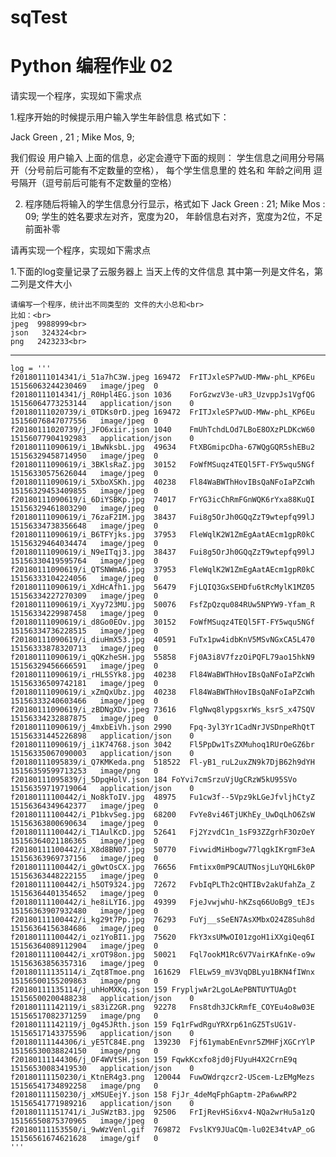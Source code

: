 # sqTest
# Python 编程作业 02

请实现一个程序，实现如下需求点

1.程序开始的时候提示用户输入学生年龄信息 格式如下：

Jack Green ,   21  ;  Mike Mos, 9;

我们假设 用户输入 上面的信息，必定会遵守下面的规则：
  学生信息之间用分号隔开（分号前后可能有不定数量的空格），
  每个学生信息里的 姓名和 年龄之间用 逗号隔开（逗号前后可能有不定数量的空格） 

2. 程序随后将输入的学生信息分行显示，格式如下
Jack Green :   21;
Mike Mos   :   09;
学生的姓名要求左对齐，宽度为20， 年龄信息右对齐，宽度为2位，不足前面补零



请再实现一个程序，实现如下需求点

  1.下面的log变量记录了云服务器上 当天上传的文件信息
  其中第一列是文件名，第二列是文件大小

    请编写一个程序，统计出不同类型的 文件的大小总和<br>
    比如：<br>
    jpeg  9988999<br>
    json   324324<br>
    png   2423233<br>
  ------------------------------------------------------------------------


    log = '''
    f20180111014341/i_51a7hC3W.jpeg	169472	FrITJxleSP7wUD-MWw-phL_KP6Eu	15156063244230469	image/jpeg	0	
    f20180111014341/j_R0Hpl4EG.json	1036	ForGzwzV3e-uR3_UzvppJs1VgfQG	15156064773253144	application/json	0	
    f20180111020739/i_0TDKs0rD.jpeg	169472	FrITJxleSP7wUD-MWw-phL_KP6Eu	15156076847077556	image/jpeg	0	
    f20180111020739/j_JFO6xiir.json	1040	FmUhTchdLOd7LBoE8OXzPLDKcW60	15156077904192983	application/json	0	
    f20180111090619/i_1BwNksbL.jpg	49634	FtXBGmipcDha-67WQgGQR5shEBu2	15156329458714950	image/jpeg	0	
    f20180111090619/i_3BKlsRaZ.jpg	30152	FoWfMSuqz4TEQl5FT-FY5wqu5NGf	15156330575626044	image/jpeg	0	
    f20180111090619/i_5XboXSKh.jpg	40238	Fl84WaBWThHovIBsQaNFoIaPZcWh	15156329453409855	image/jpeg	0	
    f20180111090619/i_6DiYSBKp.jpg	74017	FrYG3icChRmFGnWQK6rYxa88KuQI	15156329461803290	image/jpeg	0	
    f20180111090619/i_76zaF2IM.jpg	38437	Fui8g5OrJh0GQqZzT9wtepfq99lJ	15156334738356648	image/jpeg	0	
    f20180111090619/i_B6TFYjks.jpg	37953	FleWqlK2W1ZmEgAatAEcm1gpR0kC	15156329464034474	image/jpeg	0	
    f20180111090619/i_N9eITqj3.jpg	38437	Fui8g5OrJh0GQqZzT9wtepfq99lJ	15156330419595764	image/jpeg	0	
    f20180111090619/i_QTSNWmA6.jpg	37953	FleWqlK2W1ZmEgAatAEcm1gpR0kC	15156333104224056	image/jpeg	0	
    f20180111090619/i_XdHcAfh1.jpg	56479	FjLQIQ3GxSEHDfu6tRcMylK1MZ05	15156334227270309	image/jpeg	0	
    f20180111090619/i_Xyy723MU.jpg	50076	FsfZpQzqu084RUw5NPYW9-Yfam_R	15156334229987458	image/jpeg	0	
    f20180111090619/i_d8Go0EOv.jpg	30152	FoWfMSuqz4TEQl5FT-FY5wqu5NGf	15156334736228515	image/jpeg	0	
    f20180111090619/i_diuHmX53.jpg	40591	FuTx1pw4idbKnV5MSvNGxCA5L470	15156333878320713	image/jpeg	0	
    f20180111090619/i_qQKzheSH.jpg	55858	Fj0A3i8V7fzzOiPQFL79ao15hkN9	15156329456666591	image/jpeg	0	
    f20180111090619/i_rHL5SYk8.jpg	40238	Fl84WaBWThHovIBsQaNFoIaPZcWh	15156336509742181	image/jpeg	0	
    f20180111090619/i_xZmQxUbz.jpg	40238	Fl84WaBWThHovIBsQaNFoIaPZcWh	15156333240603466	image/jpeg	0	
    f20180111090619/i_zBDNgXDv.jpeg	73616	FlgNwq8lypgsxrWs_ksrS_x47SQV	15156334232887875	image/jpeg	0	
    f20180111090619/j_4mxbEiVh.json	2990	Fpq-3yl3Yr1CadNrJVSDnpeRhQtT	15156331445226898	application/json	0	
    f20180111090619/j_i1K74768.json	3042	Fl5PpDw1TsZXMuhoq1RUrOeGZ6br	15156335067090003	application/json	0	
    f20180111095839/i_Q7KMKeda.png	518522	Fl-yB1_ruL2uxZN9k7DjB62h9dYH	15156359599713253	image/png	0	
    f20180111095839/j_5DpqHolV.json	184	FoYvi7cmSrzuVjUgCRzW5kU95SVo	15156359719719064	application/json	0	
    f20180111100442/i_No8kToIV.jpg	48975	Fu1cw3f--5Vpz9kLGeJfvljhCtyZ	15156364349642377	image/jpeg	0	
    f20180111100442/i_P1bkvSeg.jpg	68200	FvYe8vi46TjUKhEy_UwDqLhO6ZsW	15156363800690634	image/jpeg	0	
    f20180111100442/i_T1AulKcD.jpg	52641	Fj2YzvdC1n_1sF93ZZgrhF3OzOeY	15156364021186365	image/jpeg	0	
    f20180111100442/i_X8d8BN07.jpg	50770	FivwidMiHbogw77lqgkIKrgmF3eA	15156363969737156	image/jpeg	0	
    f20180111100442/i_g0wtOsCX.jpg	76656	Fmtixx0mP9CAUTNosjLuYQHL6k0P	15156363448222155	image/jpeg	0	
    f20180111100442/i_h5OT9324.jpg	72672	FvbIqPLTh2cQHTIBv2akUfahZa_Z	15156364401354652	image/jpeg	0	
    f20180111100442/i_he8iLYI6.jpg	49399	FjeJvwjwhU-hKZsq66UoBg9_tEJs	15156363907932480	image/jpeg	0	
    f20180111100442/i_kg29t7Pp.jpg	76293	FuYj__sSeEN7AsXMbxO24Z8Suh8d	15156364156384686	image/jpeg	0	
    f20180111100442/i_oz1YoBI1.jpg	75620	FkY3xsUMwOI01zgoH1iXXgiQeq6I	15156364089112904	image/jpeg	0	
    f20180111100442/i_xrOT98on.jpg	50021	Fql7ookM1Rc6V7VairKAfnKe-o9w	15156363856357316	image/jpeg	0	
    f20180111135114/i_Zqt8Tmoe.png	161629	FlELw59_mV3VqDBLyu1BKN4fIWnx	15156500155209863	image/png	0	
    f20180111135114/j_uhHoMXKq.json	159	FrypljwAr2LgoLAePBNTUYTUAgDt	15156500200488238	application/json	0	
    f20180111142119/i_s83iZ2GR.png	92278	Fns8tdh3JCkRmfE_COYEu4o8w03E	15156517082371259	image/png	0	
    f20180111142119/j_0g45JRth.json	159	Fq1rFwdRguYRXrp61nGZ5TsUG1V-	15156517143375596	application/json	0	
    f20180111144306/i_yE5TC84E.png	139230	Fjf61ymabEnEvnr5ZMHFjXGCrYlP	15156530038824150	image/png	0	
    f20180111144306/j_OF4WVtSH.json	159	FqwkKcxfo8jd0jFUyuH4X2CrnE9q	15156530083419530	application/json	0	
    f20180111150230/i_KtnER4g3.png	120044	FuwOWdrqzcr2-UScem-LzEMgMezs	15156541734892258	image/png	0	
    f20180111150230/j_xMSUEejY.json	158	FjJr_4deMqFphGaptm-2Pa6wwRP2	15156541771989216	application/json	0	
    f20180111151741/i_JuSWztB3.jpg	92506	FrIjRevHSi6xv4-NQa2wrHu5a1zQ	15156550875370965	image/jpeg	0	
    f20180111153550/i_9wWzVenl.gif	769872	FvslKY9JUaCQm-lu02E34tvAP_oG	15156561674621628	image/gif	0	
    '''
